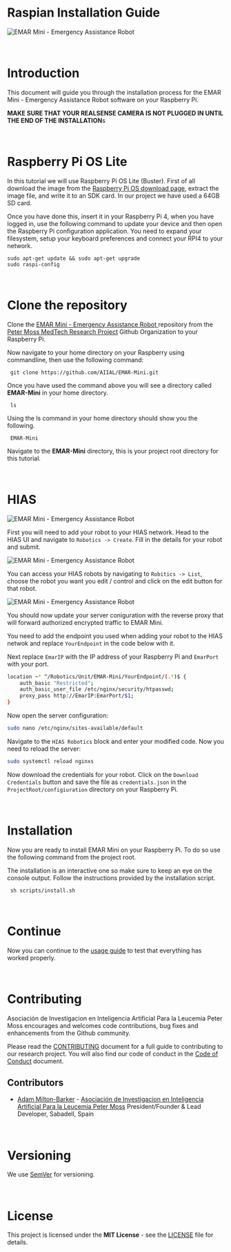 # Raspian Installation Guide

![EMAR Mini - Emergency Assistance Robot ](../../img/project-banner.jpg)

&nbsp;

# Introduction
This document will guide you through the installation process for the EMAR Mini - Emergency Assistance Robot software on your Raspberry Pi.

**MAKE SURE THAT YOUR REALSENSE CAMERA IS NOT PLUGGED IN UNTIL THE END OF THE INSTALLATION**s

&nbsp;

# Raspberry Pi OS Lite

In this tutorial we will use Raspberry Pi OS Lite (Buster). First of all download the image from the [Raspberry Pi OS download page](https://www.raspberrypi.org/downloads/raspberry-pi-os/ " Raspberry Pi OS download page"), extract the image file, and write it to an SDK card. In our project we have used a 64GB SD card.

Once you have done this, insert it in your Raspberry Pi 4, when you have logged in, use the following command to update your device and then open the Raspberry Pi configuration application. You need to expand your filesystem, setup your keyboard preferences and connect your RPI4 to your network.

```
sudo apt-get update && sudo apt-get upgrade
sudo raspi-config
```

&nbsp;

# Clone the repository

Clone the [EMAR Mini - Emergency Assistance Robot ](https://github.com/AIIAL/EMAR-Mini " EMAR Mini - Emergency Assistance Robot ") repository from the [Peter Moss MedTech Research Project](https://github.com/AIIAL "Peter Moss MedTech Research Project") Github Organization to your Raspberry Pi.

Now navigate to your home directory on your Raspberry using commandline, then use the following command:

```
 git clone https://github.com/AIIAL/EMAR-Mini.git
```

Once you have used the command above you will see a directory called **EMAR-Mini** in your home directory.

```
 ls
```

Using the ls command in your home directory should show you the following.

```
 EMAR-Mini
```

Navigate to the **EMAR-Mini** directory, this is your project root directory for this tutorial.

&nbsp;

# HIAS
![EMAR Mini - Emergency Assistance Robot ](../../img/hias-create-network-robotics.jpg)

First you will need to add your robot to your HIAS network. Head to the HIAS UI and navigate to `Robotics -> Create`. Fill in the details for your robot and submit.

![EMAR Mini - Emergency Assistance Robot ](../../img/hias-network-robotics.jpg)

You can access your HIAS robots by navigating to `Robitics -> List`, choose the robot you want you edit / control and click on the edit button for that robot.

![EMAR Mini - Emergency Assistance Robot ](../../img/hias-ui-emar-mini.jpg)

You should now update your server coniguration with the reverse proxy that will forward authorized encrypted traffic to EMAR Mini.

You need to add the endpoint you used when adding your robot to the HIAS netwok and replace `YourEndpoint` in the code below with it.

Next replace `EmarIP` with the IP address of your Raspberry Pi and `EmarPort` with your port.

``` bash
location ~* ^/Robotics/Unit/EMAR-Mini/YourEndpoint/(.*)$ {
    auth_basic "Restricted";
    auth_basic_user_file /etc/nginx/security/htpasswd;
    proxy_pass http://EmarIP:EmarPort/$1;
}
```

Now open the server configuration:

``` bash
sudo nano /etc/nginx/sites-available/default
```

Navigate to the `HIAS Robotics` block and enter your modified code. Now you need to reload the server:

``` bash
sudo systemctl reload nginxs
```

Now download the credentials for your robot. Click on the `Download Credentials` button and save the file as `credentials.json` in the `ProjectRoot/configiuration` directory on your Raspberry Pi.

&nbsp;

# Installation
Now you are ready to install EMAR Mini on your Raspberry Pi. To do so use the following command from the project root.

 The installation is an interactive one so make sure to keep an eye on the console output. Follow the instructions provided by the installation script.

``` bashx
 sh scripts/install.sh
```

&nbsp;

# Continue
Now you can continue to the [usage guide](../usage/raspian.md) to test that everything has worked properly.

&nbsp;

# Contributing
Asociación de Investigacion en Inteligencia Artificial Para la Leucemia Peter Moss encourages and welcomes code contributions, bug fixes and enhancements from the Github community.

Please read the [CONTRIBUTING](https://github.com/AIIAL/EMAR-Mini/blob/main/CONTRIBUTING.md "CONTRIBUTING") document for a full guide to contributing to our research project. You will also find our code of conduct in the [Code of Conduct](https://github.com/AIIAL/EMAR-Mini/blob/main/CODE-OF-CONDUCT.md) document.

## Contributors
- [Adam Milton-Barker](https://www.leukemiaairesearch.com/association/volunteers/adam-milton-barker "Adam Milton-Barker") - [Asociación de Investigacion en Inteligencia Artificial Para la Leucemia Peter Moss](https://www.leukemiaresearchassociation.ai "Asociación de Investigacion en Inteligencia Artificial Para la Leucemia Peter Moss") President/Founder & Lead Developer, Sabadell, Spain

&nbsp;

# Versioning
We use [SemVer](https://semver.org/) for versioning.

&nbsp;

# License
This project is licensed under the **MIT License** - see the [LICENSE](LICENSE "LICENSE") file for details.